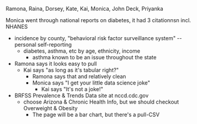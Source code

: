 Ramona, Raina, Dorsey, Kate, Kai, Monica, John Deck, Priyanka

Monica went through national reports on diabetes, it had 3 citationnsn incl. NHANES

- incidence by county, "behavioral risk factor surveillance system" --  personal self-reporting
  - diabetes, asthma, etc by age, ethnicity, income
    - asthma known to be an issue throughout the state
- Ramona says it looks easy to pull
  - Kai says "as long as it's tabular right?"
    - Ramona says that and relatively clean
    - Monica says "I get your little data science joke"
      - Kai says "It's not a joke!"
- BRFSS Prevalence & Trends Data site at nccd.cdc.gov
  - choose Arizona & Chronic Health Info, but we should checkout Overweight & Obesity
    - The page will be a bar chart, but there's a pull-CSV
